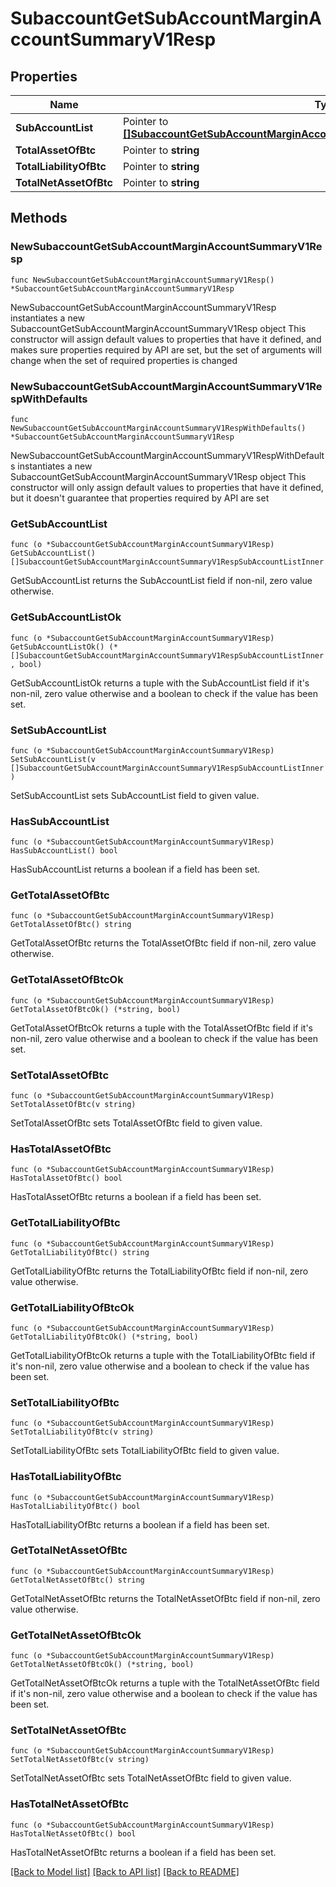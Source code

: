 # SubaccountGetSubAccountMarginAccountSummaryV1Resp

## Properties

Name | Type | Description | Notes
------------ | ------------- | ------------- | -------------
**SubAccountList** | Pointer to [**[]SubaccountGetSubAccountMarginAccountSummaryV1RespSubAccountListInner**](SubaccountGetSubAccountMarginAccountSummaryV1RespSubAccountListInner.md) |  | [optional] 
**TotalAssetOfBtc** | Pointer to **string** |  | [optional] 
**TotalLiabilityOfBtc** | Pointer to **string** |  | [optional] 
**TotalNetAssetOfBtc** | Pointer to **string** |  | [optional] 

## Methods

### NewSubaccountGetSubAccountMarginAccountSummaryV1Resp

`func NewSubaccountGetSubAccountMarginAccountSummaryV1Resp() *SubaccountGetSubAccountMarginAccountSummaryV1Resp`

NewSubaccountGetSubAccountMarginAccountSummaryV1Resp instantiates a new SubaccountGetSubAccountMarginAccountSummaryV1Resp object
This constructor will assign default values to properties that have it defined,
and makes sure properties required by API are set, but the set of arguments
will change when the set of required properties is changed

### NewSubaccountGetSubAccountMarginAccountSummaryV1RespWithDefaults

`func NewSubaccountGetSubAccountMarginAccountSummaryV1RespWithDefaults() *SubaccountGetSubAccountMarginAccountSummaryV1Resp`

NewSubaccountGetSubAccountMarginAccountSummaryV1RespWithDefaults instantiates a new SubaccountGetSubAccountMarginAccountSummaryV1Resp object
This constructor will only assign default values to properties that have it defined,
but it doesn't guarantee that properties required by API are set

### GetSubAccountList

`func (o *SubaccountGetSubAccountMarginAccountSummaryV1Resp) GetSubAccountList() []SubaccountGetSubAccountMarginAccountSummaryV1RespSubAccountListInner`

GetSubAccountList returns the SubAccountList field if non-nil, zero value otherwise.

### GetSubAccountListOk

`func (o *SubaccountGetSubAccountMarginAccountSummaryV1Resp) GetSubAccountListOk() (*[]SubaccountGetSubAccountMarginAccountSummaryV1RespSubAccountListInner, bool)`

GetSubAccountListOk returns a tuple with the SubAccountList field if it's non-nil, zero value otherwise
and a boolean to check if the value has been set.

### SetSubAccountList

`func (o *SubaccountGetSubAccountMarginAccountSummaryV1Resp) SetSubAccountList(v []SubaccountGetSubAccountMarginAccountSummaryV1RespSubAccountListInner)`

SetSubAccountList sets SubAccountList field to given value.

### HasSubAccountList

`func (o *SubaccountGetSubAccountMarginAccountSummaryV1Resp) HasSubAccountList() bool`

HasSubAccountList returns a boolean if a field has been set.

### GetTotalAssetOfBtc

`func (o *SubaccountGetSubAccountMarginAccountSummaryV1Resp) GetTotalAssetOfBtc() string`

GetTotalAssetOfBtc returns the TotalAssetOfBtc field if non-nil, zero value otherwise.

### GetTotalAssetOfBtcOk

`func (o *SubaccountGetSubAccountMarginAccountSummaryV1Resp) GetTotalAssetOfBtcOk() (*string, bool)`

GetTotalAssetOfBtcOk returns a tuple with the TotalAssetOfBtc field if it's non-nil, zero value otherwise
and a boolean to check if the value has been set.

### SetTotalAssetOfBtc

`func (o *SubaccountGetSubAccountMarginAccountSummaryV1Resp) SetTotalAssetOfBtc(v string)`

SetTotalAssetOfBtc sets TotalAssetOfBtc field to given value.

### HasTotalAssetOfBtc

`func (o *SubaccountGetSubAccountMarginAccountSummaryV1Resp) HasTotalAssetOfBtc() bool`

HasTotalAssetOfBtc returns a boolean if a field has been set.

### GetTotalLiabilityOfBtc

`func (o *SubaccountGetSubAccountMarginAccountSummaryV1Resp) GetTotalLiabilityOfBtc() string`

GetTotalLiabilityOfBtc returns the TotalLiabilityOfBtc field if non-nil, zero value otherwise.

### GetTotalLiabilityOfBtcOk

`func (o *SubaccountGetSubAccountMarginAccountSummaryV1Resp) GetTotalLiabilityOfBtcOk() (*string, bool)`

GetTotalLiabilityOfBtcOk returns a tuple with the TotalLiabilityOfBtc field if it's non-nil, zero value otherwise
and a boolean to check if the value has been set.

### SetTotalLiabilityOfBtc

`func (o *SubaccountGetSubAccountMarginAccountSummaryV1Resp) SetTotalLiabilityOfBtc(v string)`

SetTotalLiabilityOfBtc sets TotalLiabilityOfBtc field to given value.

### HasTotalLiabilityOfBtc

`func (o *SubaccountGetSubAccountMarginAccountSummaryV1Resp) HasTotalLiabilityOfBtc() bool`

HasTotalLiabilityOfBtc returns a boolean if a field has been set.

### GetTotalNetAssetOfBtc

`func (o *SubaccountGetSubAccountMarginAccountSummaryV1Resp) GetTotalNetAssetOfBtc() string`

GetTotalNetAssetOfBtc returns the TotalNetAssetOfBtc field if non-nil, zero value otherwise.

### GetTotalNetAssetOfBtcOk

`func (o *SubaccountGetSubAccountMarginAccountSummaryV1Resp) GetTotalNetAssetOfBtcOk() (*string, bool)`

GetTotalNetAssetOfBtcOk returns a tuple with the TotalNetAssetOfBtc field if it's non-nil, zero value otherwise
and a boolean to check if the value has been set.

### SetTotalNetAssetOfBtc

`func (o *SubaccountGetSubAccountMarginAccountSummaryV1Resp) SetTotalNetAssetOfBtc(v string)`

SetTotalNetAssetOfBtc sets TotalNetAssetOfBtc field to given value.

### HasTotalNetAssetOfBtc

`func (o *SubaccountGetSubAccountMarginAccountSummaryV1Resp) HasTotalNetAssetOfBtc() bool`

HasTotalNetAssetOfBtc returns a boolean if a field has been set.


[[Back to Model list]](../README.md#documentation-for-models) [[Back to API list]](../README.md#documentation-for-api-endpoints) [[Back to README]](../README.md)


